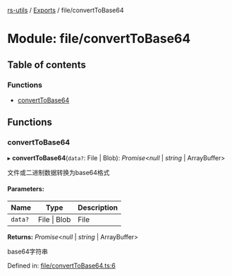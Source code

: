 [rs-utils](../README.md) / [Exports](../modules.md) / file/convertToBase64

# Module: file/convertToBase64

## Table of contents

### Functions

- [convertToBase64](file_converttobase64.md#converttobase64)

## Functions

### convertToBase64

▸ **convertToBase64**(`data?`: File \| Blob): *Promise*<*null* \| *string* \| ArrayBuffer\>

文件或二进制数据转换为base64格式

#### Parameters:

Name | Type | Description |
------ | ------ | ------ |
`data?` | File \| Blob | File | Blob 对象   |

**Returns:** *Promise*<*null* \| *string* \| ArrayBuffer\>

base64字符串

Defined in: [file/convertToBase64.ts:6](https://github.com/HanZhaorz/rs-utils/blob/b14f015/src/file/convertToBase64.ts#L6)
